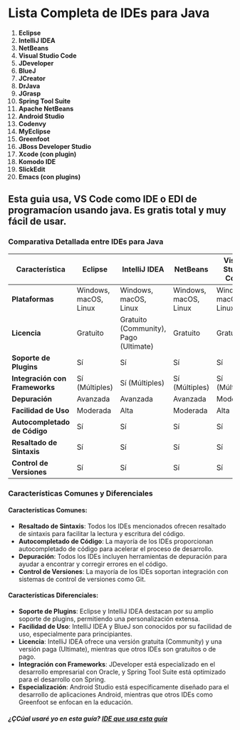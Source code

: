 # Lista Completa de IDEs para Java

1. **Eclipse**
2. **IntelliJ IDEA**
3. **NetBeans**
4. **Visual Studio Code**
5. **JDeveloper**
6. **BlueJ**
7. **JCreator**
8. **DrJava**
9. **JGrasp**
10. **Spring Tool Suite**
11. **Apache NetBeans**
12. **Android Studio**
13. **Codenvy**
14. **MyEclipse**
15. **Greenfoot**
16. **JBoss Developer Studio**
17. **Xcode (con plugin)**
18. **Komodo IDE**
19. **SlickEdit**
20. **Emacs (con plugins)**
## Esta guia usa, VS Code como IDE o EDI de programacíon usando java. Es gratis total y muy fácil de usar.

### Comparativa Detallada entre IDEs para Java

| Característica        | Eclipse         | IntelliJ IDEA  | NetBeans      | Visual Studio Code | JDeveloper     | BlueJ          | JCreator       | DrJava        | JGrasp         | Spring Tool Suite | Apache NetBeans | Android Studio  | Codenvy         | MyEclipse       | Greenfoot       | JBoss Developer Studio | Xcode (con plugin) | Komodo IDE      | SlickEdit      | Emacs (con plugins)   |
|-----------------------|-----------------|----------------|---------------|--------------------|----------------|----------------|----------------|---------------|----------------|------------------|-----------------|-----------------|-----------------|-----------------|-----------------|------------------------|----------------------|-----------------|----------------|-----------------------|
| **Plataformas**       | Windows, macOS, Linux | Windows, macOS, Linux | Windows, macOS, Linux | Windows, macOS, Linux | Windows, macOS, Linux | Windows, macOS, Linux | Windows, macOS, Linux | Windows, macOS, Linux | Windows, macOS, Linux | Windows, macOS, Linux | Windows, macOS, Linux | Windows, macOS, Linux | Basado en la web | Windows, macOS, Linux | Windows, macOS, Linux | Windows, macOS, Linux    | macOS            | Windows, macOS, Linux | Windows, macOS, Linux | Windows, macOS, Linux |
| **Licencia**          | Gratuito        | Gratuito (Community), Pago (Ultimate) | Gratuito         | Gratuito           | Pago            | Gratuito        | Gratuito        | Gratuito        | Gratuito        | Gratuito         | Gratuito       | Gratuito       | Gratuito         | Pago           | Gratuito       | Pago                   | Gratuito              | Pago           | Pago           | Gratuito             |
| **Soporte de Plugins**| Sí              | Sí             | Sí            | Sí                 | Sí              | No             | No             | No            | No             | Sí               | Sí              | Sí              | Sí               | Sí             | No             | Sí                     | Sí                    | Sí             | Sí             | Sí                    |
| **Integración con Frameworks** | Sí (Múltiples) | Sí (Múltiples)  | Sí (Múltiples) | Sí (Múltiples)     | Sí (Oracle)     | No             | No             | No            | No             | Sí (Spring)       | Sí (Múltiples)  | Sí (Android)   | Sí (Múltiples)  | Sí             | No             | Sí (JBoss)              | No                    | No             | No             | Sí (Múltiples)        |
| **Depuración**        | Avanzada        | Avanzada       | Avanzada      | Moderada           | Moderada        | Básica         | Básica         | Básica        | Básica         | Moderada          | Avanzada        | Avanzada        | Avanzada         | Avanzada       | Básica         | Avanzada                | Moderada              | Moderada       | Avanzada       | Básica                |
| **Facilidad de Uso**  | Moderada        | Alta           | Moderada      | Alta               | Moderada        | Alta           | Alta           | Alta          | Alta           | Moderada          | Moderada        | Alta            | Alta             | Moderada       | Alta           | Moderada                | Moderada              | Alta           | Alta           | Moderada              |
| **Autocompletado de Código** | Sí         | Sí             | Sí            | Sí                 | Sí              | No             | Sí             | No            | No             | Sí                | Sí              | Sí              | Sí                | Sí             | No             | Sí                      | Sí                    | Sí             | Sí             | Sí                    |
| **Resaltado de Sintaxis** | Sí           | Sí             | Sí            | Sí                 | Sí              | Sí             | Sí             | Sí            | Sí             | Sí                | Sí              | Sí              | Sí                | Sí             | Sí             | Sí                      | Sí                    | Sí             | Sí             | Sí                    |
| **Control de Versiones** | Sí            | Sí             | Sí            | Sí                 | Sí              | No             | No             | No            | No             | Sí                | Sí              | Sí              | Sí                | Sí             | No             | Sí                      | Sí                    | Sí             | Sí             | Sí                    |

### Características Comunes y Diferenciales

#### Características Comunes:
- **Resaltado de Sintaxis**: Todos los IDEs mencionados ofrecen resaltado de sintaxis para facilitar la lectura y escritura del código.
- **Autocompletado de Código**: La mayoría de los IDEs proporcionan autocompletado de código para acelerar el proceso de desarrollo.
- **Depuración**: Todos los IDEs incluyen herramientas de depuración para ayudar a encontrar y corregir errores en el código.
- **Control de Versiones**: La mayoría de los IDEs soportan integración con sistemas de control de versiones como Git.

#### Características Diferenciales:
- **Soporte de Plugins**: Eclipse y IntelliJ IDEA destacan por su amplio soporte de plugins, permitiendo una personalización extensa.
- **Facilidad de Uso**: IntelliJ IDEA y BlueJ son conocidos por su facilidad de uso, especialmente para principiantes.
- **Licencia**: IntelliJ IDEA ofrece una versión gratuita (Community) y una versión paga (Ultimate), mientras que otros IDEs son gratuitos o de pago.
- **Integración con Frameworks**: JDeveloper está especializado en el desarrollo empresarial con Oracle, y Spring Tool Suite está optimizado para el desarrollo con Spring.
- **Especialización**: Android Studio está específicamente diseñado para el desarrollo de aplicaciones Android, mientras que otros IDEs como Greenfoot se enfocan en la educación.

##### ¿ÇCúal usaré yo en esta guía? [IDE que usa esta guía](./Teoria/Capitulo1/eleccion_install_IDE/IDE_guia.md)